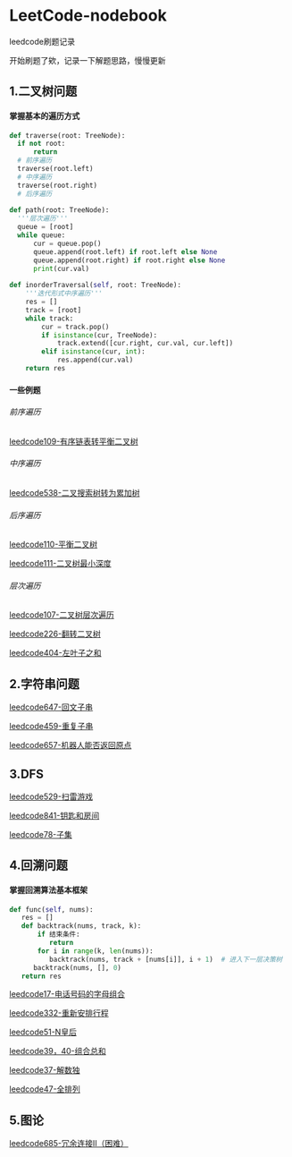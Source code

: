 # LeetCode-nodebook
leedcode刷题记录

开始刷题了欸，记录一下解题思路，慢慢更新


## 1.二叉树问题


#### 掌握基本的遍历方式
  ```python
  def traverse(root: TreeNode):
    if not root:
        return
    # 前序遍历
    traverse(root.left)
    # 中序遍历
    traverse(root.right)
    # 后序遍历
    
 def path(root: TreeNode):
    '''层次遍历'''
    queue = [root]
    while queue:
        cur = queue.pop()
        queue.append(root.left) if root.left else None
        queue.append(root.right) if root.right else None
        print(cur.val)
        
  def inorderTraversal(self, root: TreeNode):
      '''迭代形式中序遍历'''
      res = []
      track = [root]
      while track:
          cur = track.pop()
          if isinstance(cur, TreeNode):
              track.extend([cur.right, cur.val, cur.left])
          elif isinstance(cur, int):
              res.append(cur.val)
      return res
 ```
#### 一些例题

###### 前序遍历
[leedcode109-有序链表转平衡二叉树](https://github.com/Zweo/LeetCode-nodebook/blob/master/code/sortedListToBST.md)

###### 中序遍历

[leedcode538-二叉搜索树转为累加树](https://github.com/Zweo/LeetCode-nodebook/blob/master/code/convertBST.md)


###### 后序遍历
[leedcode110-平衡二叉树](https://github.com/Zweo/LeetCode-nodebook/blob/master/code/isBalanced.md)

[leedcode111-二叉树最小深度](https://github.com/Zweo/LeetCode-nodebook/blob/master/code/minDepth.md)




###### 层次遍历
[leedcode107-二叉树层次遍历](https://github.com/Zweo/LeetCode-nodebook/blob/master/code/levelOrderBottom.md)

[leedcode226-翻转二叉树](https://github.com/Zweo/LeetCode-nodebook/blob/master/code/invertTree.md)

[leedcode404-左叶子之和](https://github.com/Zweo/LeetCode-nodebook/blob/master/code/sumOfLeftLeaves.md)




## 2.字符串问题

[leedcode647-回文子串](https://github.com/Zweo/LeetCode-nodebook/blob/master/code/countSubstrings.md)

[leedcode459-重复子串](https://github.com/Zweo/LeetCode-nodebook/blob/master/code/repeatedSubstringPattern.md)

[leedcode657-机器人能否返回原点](https://github.com/Zweo/LeetCode-nodebook/blob/master/code/judgeCircle.md)



## 3.DFS
[leedcode529-扫雷游戏](https://github.com/Zweo/LeetCode-nodebook/blob/master/code/updateBoard.md)

[leedcode841-钥匙和房间](https://github.com/Zweo/LeetCode-nodebook/blob/master/code/canVisitAllRooms.md)

[leedcode78-子集](https://github.com/Zweo/LeetCode-nodebook/blob/master/code/subsets.md)




## 4.回溯问题

#### 掌握回溯算法基本框架
  ```python
 def func(self, nums):
     res = []
     def backtrack(nums, track, k):
         if 结束条件:
            return
         for i in range(k, len(nums)):
            backtrack(nums, track + [nums[i]], i + 1)  # 进入下一层决策树
        backtrack(nums, [], 0)
     return res
 ```

[leedcode17-电话号码的字母组合](https://github.com/Zweo/LeetCode-nodebook/blob/master/code/letterCombinations.md)

[leedcode332-重新安排行程](https://github.com/Zweo/LeetCode-nodebook/blob/master/code/findItinerary.md)

[leedcode51-N皇后](https://github.com/Zweo/LeetCode-nodebook/blob/master/code/solveNQueens.md)

[leedcode39，40-组合总和](https://github.com/Zweo/LeetCode-nodebook/blob/master/code/combinationSum.md)

[leedcode37-解数独](https://github.com/Zweo/LeetCode-nodebook/blob/master/code/solveSudoku.md)

[leedcode47-全排列](https://github.com/Zweo/LeetCode-nodebook/blob/master/code/permuteUnique.md)



## 5.图论

[leedcode685-冗余连接Ⅱ（困难）](https://github.com/Zweo/LeetCode-nodebook/blob/master/code/findRedundantDirectedConnection.md)








